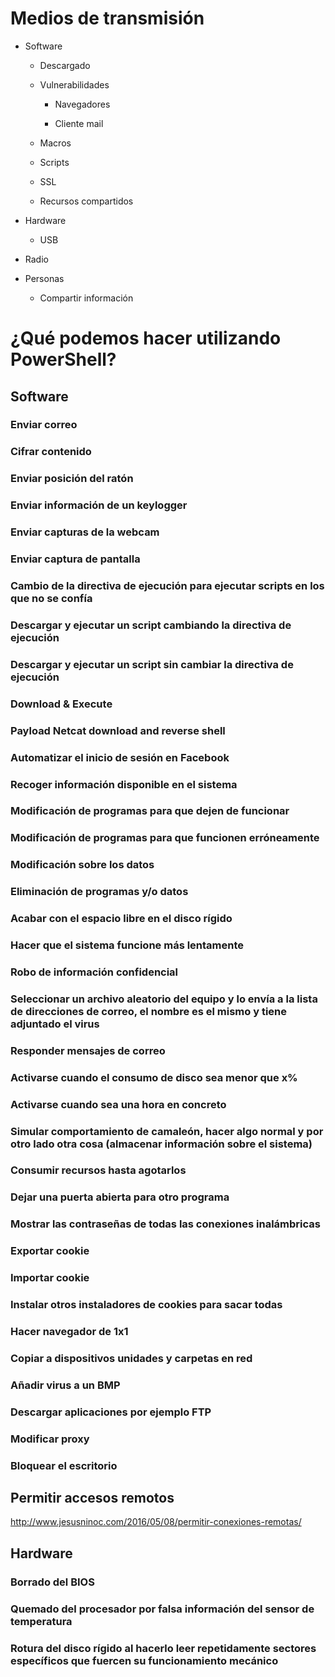 # Medios de transmisión

- Software

  - Descargado

  - Vulnerabilidades
  
    - Navegadores
    
    - Cliente mail
  
  - Macros
  
  - Scripts
  
  - SSL
  
  - Recursos compartidos
  
- Hardware

  - USB

- Radio

- Personas

  - Compartir información

# ¿Qué podemos hacer utilizando PowerShell?
## Software
### Enviar correo
### Cifrar contenido
### Enviar posición del ratón
### Enviar información de un keylogger
### Enviar capturas de la webcam
### Enviar captura de pantalla
### Cambio de la directiva de ejecución para ejecutar scripts en los que no se confía
### Descargar y ejecutar un script cambiando la directiva de ejecución
### Descargar y ejecutar un script sin cambiar la directiva de ejecución
### Download & Execute
### Payload Netcat download and reverse shell
### Automatizar el inicio de sesión en Facebook
### Recoger información disponible en el sistema
### Modificación de programas para que dejen de funcionar 
### Modificación de programas para que funcionen erróneamente 
### Modificación sobre los datos
### Eliminación de programas y/o datos 
### Acabar con el espacio libre en el disco rígido 
### Hacer que el sistema funcione más lentamente 
### Robo de información confidencial
### Seleccionar un archivo aleatorio del equipo y lo envía a la lista de direcciones de correo, el nombre es el mismo y tiene adjuntado el virus
### Responder mensajes de correo
### Activarse cuando el consumo de disco sea menor que x%
### Activarse cuando sea una hora en concreto
### Simular comportamiento de camaleón, hacer algo normal y por otro lado otra cosa (almacenar información sobre el sistema)
### Consumir recursos hasta agotarlos
### Dejar una puerta abierta para otro programa
### Mostrar las contraseñas de todas las conexiones inalámbricas
### Exportar cookie
### Importar cookie
### Instalar otros instaladores de cookies para sacar todas
### Hacer navegador de 1x1
### Copiar a dispositivos unidades y carpetas en red
### Añadir virus a un BMP
### Descargar aplicaciones por ejemplo FTP
### Modificar proxy
### Bloquear el escritorio
## Permitir accesos remotos
http://www.jesusninoc.com/2016/05/08/permitir-conexiones-remotas/

## Hardware 
### Borrado del BIOS 
### Quemado del procesador por falsa información del sensor de temperatura 
### Rotura del disco rígido al hacerlo leer repetidamente sectores específicos que fuercen su funcionamiento mecánico
